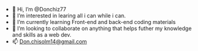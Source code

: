 - 👋 Hi, I’m @Donchiz77
- 👀 I’m interested in learing all i can while i can.
- 🌱 I’m currently learning Front-end and back-end coding materials
- 💞️ I’m looking to collaborate on anything that helps futher my knowledge and skills as a web dev.
- 📫 Don.chisolm14@gmail.com


<!---
Donchiz77/Donchiz77 is a ✨ special ✨ repository because its `README.md` (this file) appears on your GitHub profile.
You can click the Preview link to take a look at your changes.
--->
